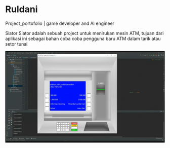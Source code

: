 

# Ruldani
Project_portofolio | game developer and AI engineer

Siator
Siator adalah sebuah project untuk menirukan mesin ATM, tujuan dari aplikasi ini sebagai bahan coba coba pengguna baru ATM dalam tarik atau setor tunai

![alt text](https://github.com/Perpuskita/Ruldani/blob/main/img/siator.png?raw=true)
